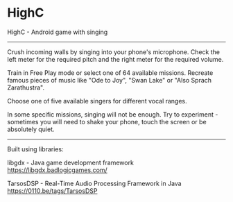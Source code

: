 # HighC
HighC - Android game with singing

----------------------------------------------------------------

Crush incoming walls by singing into your phone's microphone.
Check the left meter for the required pitch and the right meter for the required volume.

Train in Free Play mode or select one of 64 available missions.
Recreate famous pieces of music like "Ode to Joy", "Swan Lake" or "Also Sprach Zarathustra".

Choose one of five available singers for different vocal ranges.

In some specific missions, singing will not be enough.
Try to experiment - sometimes you will need to shake your phone, touch the screen or be absolutely quiet.

----------------------------------------------------------------

Built using libraries:

libgdx - Java game development framework
https://libgdx.badlogicgames.com/

TarsosDSP - Real-Time Audio Processing Framework in Java
https://0110.be/tags/TarsosDSP
